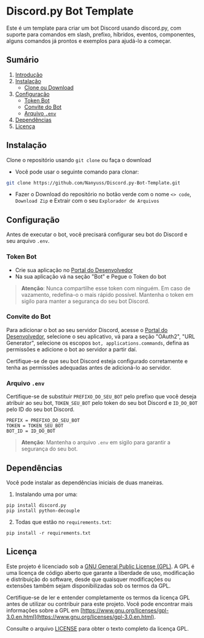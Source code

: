 # Discord.py Bot Template

Este é um template para criar um bot Discord usando discord.py, com suporte para comandos em slash, prefixo, híbridos, eventos, componentes, alguns comandos já prontos e exemplos para ajudá-lo a começar.

## Sumário

1. [Introdução](#discordpy-bot-template)
2. [Instalação](#instalação)
   - [Clone ou Download](#clone-ou-download)
3. [Configuração](#configuração)
   - [Token Bot](#token-bot)
   - [Convite do Bot](#convite-do-bot)
   - [Arquivo `.env`](#arquivo-env)
4. [Dependências](#dependências)
5. [Licença](#licença)

## Instalação

Clone o repositório usando `git clone` ou faça o download

- Você pode usar o seguinte comando para clonar:
```bash
git clone https://github.com/Nanyuss/Discord.py-Bot-Template.git
```
- Fazer o Download do repositório no botão verde com o nome `<> code`, `Download Zip` e Extrair com o seu `Explorador de Arquivos`

## Configuração

Antes de executar o bot, você precisará configurar seu bot do Discord e seu arquivo `.env`.

### Token Bot

  - Crie sua aplicação no [Portal do Desenvolvedor](https://discord.com/developers/applications)
  - Na sua aplicação vá na seção "Bot" e Pegue o Token do bot

> **Atenção**: Nunca compartilhe esse token com ninguém. Em caso de vazamento, redefina-o o mais rápido possível. Mantenha o token em sigilo para manter a segurança do seu bot Discord.

### Convite do Bot

Para adicionar o bot ao seu servidor Discord, acesse o [Portal do Desenvolvedor](https://discord.com/developers/applications), selecione o seu aplicativo, vá para a seção "OAuth2", "URL Generator", selecione os escopos `bot, applications.commands`, defina as permissões e adicione o bot ao servidor a partir daí.

Certifique-se de que seu bot Discord esteja configurado corretamente e tenha as permissões adequadas antes de adicioná-lo ao servidor.

### Arquivo `.env`

Certifique-se de substituir `PREFIXO_DO_SEU_BOT` pelo prefixo que você deseja atribuir ao seu bot, `TOKEN_SEU_BOT` pelo token do seu bot Discord e `ID_DO_BOT` pelo ID do seu bot Discord. 

```
PREFIX = PREFIXO_DO_SEU_BOT
TOKEN = TOKEN_SEU_BOT
BOT_ID = ID_DO_BOT
```
> **Atenção**: Mantenha o arquivo `.env` em sigilo para garantir a segurança do seu bot.

## Dependências 

Você pode instalar as dependências iniciais de duas maneiras.

1. Instalando uma por uma:
  ```
  pip install discord.py
  pip install python-decouple
  ```
2. Todas que estão no `requirements.txt`:
  ```
  pip install -r requirements.txt
  ```

## Licença

Este projeto é licenciado sob a [GNU General Public License (GPL)](LICENSE). A GPL é uma licença de código aberto que garante a liberdade de uso, modificação e distribuição do software, desde que quaisquer modificações ou extensões também sejam disponibilizadas sob os termos da GPL.

Certifique-se de ler e entender completamente os termos da licença GPL antes de utilizar ou contribuir para este projeto. Você pode encontrar mais informações sobre a GPL em [https://www.gnu.org/licenses/gpl-3.0.en.html](https://www.gnu.org/licenses/gpl-3.0.en.html).

Consulte o arquivo [LICENSE](LICENSE) para obter o texto completo da licença GPL.
